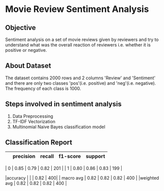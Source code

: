 # Movie Review Sentiment Analysis
## Objective 
Sentiment analysis on a set of movie reviews given by reviewers and try to understand what was the overall reaction of reviewers i.e. whether it is positive or negative.

## About Dataset
The dataset contains 2000 rows and 2 columns 'Review' and 'Sentiment' and there are only two classes 'pos'(i.e. positive) and 'neg'(i.e. negative). The frequency of each class is 1000.

## Steps involved in sentiment analysis
1. Data Preprocessing
2. TF-IDF Vectorization
3. Multinomial Naive Bayes classification model

## Classification Report
|    |precision | recall | f1-score | support|
| --- | --- | ---| --- | --- |

| 0   |   0.85 |     0.79  |    0.82      | 201 |
| 1   |    0.80 |     0.86   |   0.83    |   199 |

|accuracy |     |    |   0.82   |    400|
| macro avg  |     0.82 |     0.82  |    0.82    |   400 |
|weighted avg |       0.82  |    0.82  |    0.82  |     400 |
